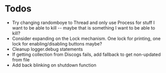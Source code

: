 # Todos
* Try changing randomboye to Thread and only use Process for stuff I want to be able to kill -- maybe that is something I want to be able to kill?
* Consider expanding on the Lock mechanism. One lock for printing, one lock for enabling/disabling buttons maybe?
* Cleanup logger.debug statements
* If getting collection from Discogs fails, add fallback to get non-updated from file
* Add back blinking on shutdown function
